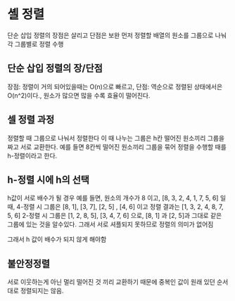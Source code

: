 # 셸 정렬

단순 삽입 정렬의 장점은 살리고 단점은 보완
먼저 정렬할 배열의 원소를 그룹으로 나눠 각 그룹별로 정렬 수행



## 단순 삽입 정렬의 장/단점
장점: 정렬이 거의 되어있을때는 O(n)으로 빠르고, 
단점: 역순으로 정렬된 상태에서은 O(n^2)이다., 원소가 많으면 많을 수록 효율이 떨어진다.


## 셀 정렬 과정
정렬할 때 그룹으로 나눠서 정렬한다
이 때 나누는 그룹은 h칸 떨어진 원소끼리 그룹을 짜고 서로 교환한다.
예를 들면 8칸씩 떨어진 원소끼리 그룹을 묶어 정렬을 수행할 때를 h-정렬이라고 한다.

## h-정렬 시에 h의 선택
h값이 서로 배수가 될 경우 예를 들면,
원소의 개수가 8 이고, [8, 3, 2, 4, 1, 7, 5, 6] 일때,
4-정렬 시 그룹은 [8, 1], [3, 7], [2, 5] , [4, 6]
이고 정렬 결과는 
[1, 3, 2, 4, 8, 7, 5, 6]
2-정렬 시 그룹은 
[1, 2, 8, 5], [3, 4, 7, 6] 으로,
[8, 1] 과 [2, 5]과 그대로 같은 그룹에 있는 것을 알수있다.
그래서 서로 셔플되지 못하므로 정렬의 의미가 없어짐

그래서 h 값이 배수가 되지 않게 해야함

## 불안정정렬

서로 이웃하는게 아닌 멀리 떨어진 것 끼리 교환하기 때문에 중복인 값이 원래 있던 순서대로 정렬되지는 않음.